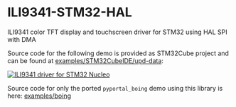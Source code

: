 # ILI9341-STM32-HAL
ILI9341 color TFT display and touchscreen driver for STM32 using HAL SPI with DMA

Source code for the following demo is provided as STM32Cube project and can be found at [examples/STM32CubeIDE/upd-data](examples/STM32CubeIDE/upd-data):

[![ILI9341 driver for STM32 Nucleo](https://img.youtube.com/vi/L03uCfl4xnc/0.jpg)](https://www.youtube.com/watch?v=L03uCfl4xnc "ILI9341 driver for STM32 Nucleo")

Source code for only the ported `pyportal_boing` demo using this library is here: [examples/boing](examples/boing)
